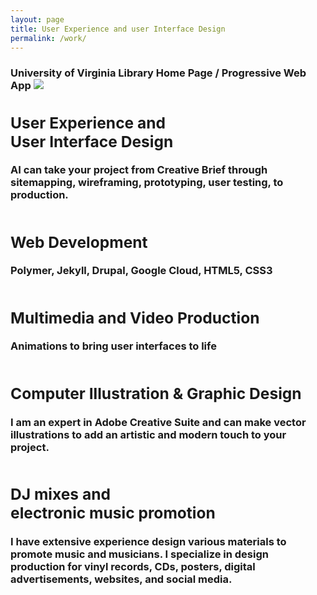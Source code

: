 ```yaml
---
layout: page
title: User Experience and user Interface Design
permalink: /work/
---
```


<h3>University of Virginia Library Home Page / Progressive Web App



<img src="../images/projects/wireframe_desktop-01.png" style="left:auto; right:auto;" />

<section id="two" class="wrapper alt style2">
						<section class="spotlight">
							<div class="image"><img src="../images/uxdesign.png" alt="" /></div><div class="content">
								<h2>User Experience and <br />User Interface Design</h2>
								<p>AI can take your project from Creative Brief through sitemapping, wireframing, prototyping, user testing, to production.</p>
							</div>
						</section>
						<section class="spotlight">
							<div class="image"><img src="../images/webdev.jpg" alt="" /></div><div class="content">
								<h2>Web Development</h2>
								<p>Polymer, Jekyll, Drupal, Google Cloud, HTML5, CSS3</p>
							</div>
						</section>
						<section class="spotlight">
							<div class="image"><img src="../images/animation.jpg" alt="" /></div><div class="content">
								<h2>Multimedia and Video Production</h2>
								<p>Animations to bring user interfaces to life </p>
							</div>
						</section>
									<section class="spotlight">
							<div class="image"><img src="../images/webdev.jpg" alt="" /></div><div class="content">
								<h2>Computer Illustration &amp; Graphic Design </h2>
								<p>I am an expert in Adobe Creative Suite and can make vector illustrations to add an artistic and modern touch to your project.</p>
							</div>
						</section>
						<section class="spotlight">
							<div class="image"><img src="../images/uxdesign.png" alt="" /></div><div class="content">
								<h2>DJ mixes and <br />electronic music promotion</h2>
								<p>I have extensive experience design various materials to promote music and musicians. I specialize in design production for vinyl records, CDs, posters, digital advertisements, websites, and social media.</p>
							</div>
						</section>
					</section>
